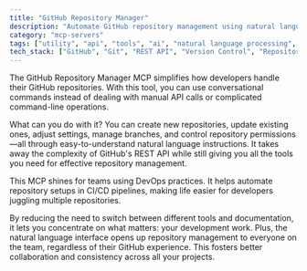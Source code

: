 ```yaml
---
title: "GitHub Repository Manager"
description: "Automate GitHub repository management using natural language commands for creating, updating, and configuring repositories through GitHub's API."
category: "mcp-servers"
tags: ["utility", "api", "tools", "ai", "natural language processing", "DevOps", "CI/CD"]
tech_stack: ["GitHub", "Git", "REST API", "Version Control", "Repository Management", "Natural Language Interface"]
---
```


The GitHub Repository Manager MCP simplifies how developers handle their GitHub repositories. With this tool, you can use conversational commands instead of dealing with manual API calls or complicated command-line operations. 

What can you do with it? You can create new repositories, update existing ones, adjust settings, manage branches, and control repository permissions—all through easy-to-understand natural language instructions. It takes away the complexity of GitHub's REST API while still giving you all the tools you need for effective repository management.

This MCP shines for teams using DevOps practices. It helps automate repository setups in CI/CD pipelines, making life easier for developers juggling multiple repositories. 

By reducing the need to switch between different tools and documentation, it lets you concentrate on what matters: your development work. Plus, the natural language interface opens up repository management to everyone on the team, regardless of their GitHub experience. This fosters better collaboration and consistency across all your projects.